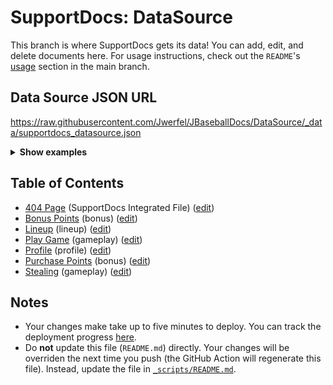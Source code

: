 # SupportDocs: DataSource
This branch is where SupportDocs gets its data! You can add, edit, and delete documents here. For usage instructions, check out the `README`'s [usage](https://github.com/aheze/SupportDocs#using-the-github-repository) section in the main branch.

## Data Source JSON URL
<a href="https://raw.githubusercontent.com/Jwerfel/JBaseballDocs/DataSource/_data/supportdocs_datasource.json">https://raw.githubusercontent.com/Jwerfel/JBaseballDocs/DataSource/_data/supportdocs_datasource.json</a>

<details markdown="1">
<summary><strong>Show examples</strong></summary>

<hr>

### SwiftUI
```swift
struct SwiftUIExampleView_MinimalCode: View {
    let dataSource = URL(string: "https://raw.githubusercontent.com/Jwerfel/JBaseballDocs/DataSource/_data/supportdocs_datasource.json")!
    @State var supportDocsPresented = false
    
    var body: some View {
        Button("Present SupportDocs from SwiftUI!") { supportDocsPresented = true }
        .sheet(isPresented: $supportDocsPresented, content: {
            SupportDocsView(dataSource: dataSource, isPresented: $supportDocsPresented)
        })
    }
}
```

### UIKit
```swift
class UIKitExampleController_MinimalCode: UIViewController {
    /**
    Connect this inside the storyboard.
    
    This is just for demo purposes, so it's not connected yet.
    */
    @IBAction func presentButtonPressed(_ sender: Any) {
        let dataSource = URL(string: "https://raw.githubusercontent.com/Jwerfel/JBaseballDocs/DataSource/_data/supportdocs_datasource.json")!
    
        let supportDocsViewController = SupportDocsViewController(dataSource: dataSource)
        self.present(supportDocsViewController, animated: true, completion: nil)
    }
}
```

<hr>

</details>

## Table of Contents
- [404 Page](https://Jwerfel.github.io/JBaseballDocs/404) (SupportDocs Integrated File) ([edit](https://github.com/Jwerfel/JBaseballDocs/edit/DataSource/JBaseballDocs/404.md))
- [Bonus Points](https://Jwerfel.github.io/JBaseballDocs/Bonus/Bonus) (bonus) ([edit](https://github.com/Jwerfel/JBaseballDocs/edit/DataSource/Bonus/Bonus.md))
- [Lineup](https://Jwerfel.github.io/JBaseballDocs/Lineup/Lineup) (lineup) ([edit](https://github.com/Jwerfel/JBaseballDocs/edit/DataSource/Lineup/Lineup.md))
- [Play Game](https://Jwerfel.github.io/JBaseballDocs/Gameplay/PlayGame) (gameplay) ([edit](https://github.com/Jwerfel/JBaseballDocs/edit/DataSource/Gameplay/PlayGame.md))
- [Profile](https://Jwerfel.github.io/JBaseballDocs/Profile/Profile) (profile) ([edit](https://github.com/Jwerfel/JBaseballDocs/edit/DataSource/Profile/Profile.md))
- [Purchase Points](https://Jwerfel.github.io/JBaseballDocs/Bonus/Points) (bonus) ([edit](https://github.com/Jwerfel/JBaseballDocs/edit/DataSource/Bonus/Points.md))
- [Stealing](https://Jwerfel.github.io/JBaseballDocs/Gameplay/Stealing) (gameplay) ([edit](https://github.com/Jwerfel/JBaseballDocs/edit/DataSource/Gameplay/Stealing.md))


## Notes
- Your changes make take up to five minutes to deploy. You can track the deployment progress [here](https://github.com/Jwerfel/JBaseballDocs/deployments/activity_log?environment=github-pages).
- Do **not** update this file (`README.md`) directly. Your changes will be overriden the next time you push (the GitHub Action will regenerate this file). Instead, update the file in [`_scripts/README.md`](https://github.com/Jwerfel/JBaseballDocs/edit/DataSource/_scripts/README.md). 